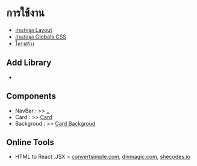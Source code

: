 # การใช้งาน

- [อ่านข้อมูล Layout](Layout.md)
- [อ่านข้อมูล Globals CSS](GlobalsCSS.md)
- [โครงสร้าง](Structure.md)

## Add Library
- 

## Components

- NavBar : >> [..](NavBar.md)
- Card : >> [Card](Card.md)
- Backgroud : >> [Card Backgroud](Backgroud.md)

## Online Tools

- HTML to React .JSX > [convertsimple.com](https://www.convertsimple.com/convert-html-to-jsx/), [divmagic.com](https://divmagic.com/th/tools/html-to-jsx), [shecodes.io](https://www.shecodes.io/athena/7844-converting-html-to-react-guide-examples)
